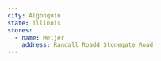 ```yaml
---
city: Algonquin
state: illinois
stores:
  - name: Meijer
    address: Randall Roadd Stonegate Road
---
```

